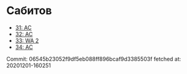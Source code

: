 # Сабитов
- [31: AC](31.md)
- [32: AC](32.md)
- [33: WA 2](33.md)
- [34: AC](34.md)

Commit: 06545b23052f9df5eb088ff896bcaf9d3385503f
 fetched at: 20201201-160251
